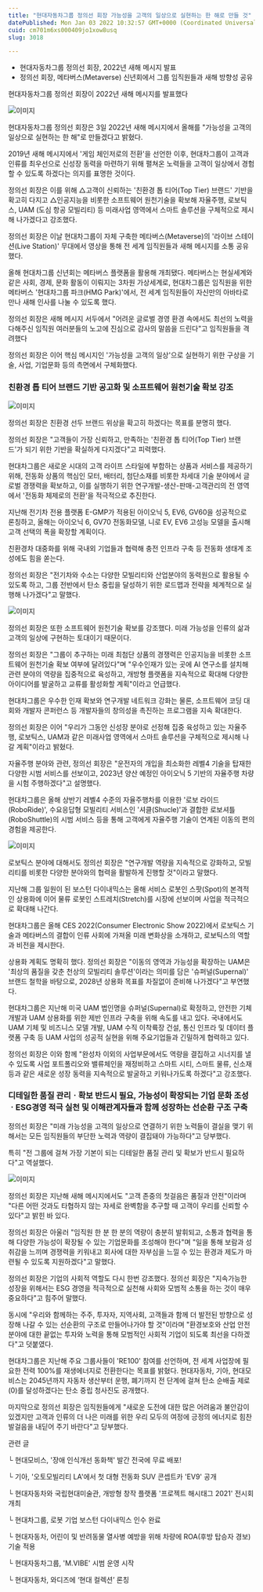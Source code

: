```yaml
---
title: "현대자동차그룹 정의선 회장 가능성을 고객의 일상으로 실현하는 한 해로 만들 것"
datePublished: Mon Jan 03 2022 10:32:57 GMT+0000 (Coordinated Universal Time)
cuid: cm701m6xs000409jo1xow8usq
slug: 3018

---
```



- 현대자동차그룹 정의선 회장, 2022년 새해 메시지 발표
- 정의선 회장, 메타버스(Metaverse) 신년회에서 그룹 임직원들과 새해 방향성 공유

현대자동차그룹 정의선 회장이 2022년 새해 메시지를 발표했다

![이미지](https://cdn.hashnode.com/res/hashnode/image/upload/v1739251793486/2d8694c8-78c8-4278-984f-665bee2e9eb8.jpeg)

현대자동차그룹 정의선 회장은 3일 2022년 새해 메시지에서 올해를 "가능성을 고객의 일상으로 실현하는 한 해"로 만들겠다고 밝혔다.

2019년 새해 메시지에서 '게임 체인저로의 전환'을 선언한 이후, 현대차그룹이 고객과 인류를 최우선으로 신성장 동력을 마련하기 위해 펼쳐온 노력들을 고객이 일상에서 경험할 수 있도록 하겠다는 의지를 표명한 것이다.

정의선 회장은 이를 위해 △고객이 신뢰하는 '친환경 톱 티어(Top Tier) 브랜드' 기반을 확고히 다지고 △인공지능을 비롯한 소프트웨어 원천기술을 확보해 자율주행, 로보틱스, UAM (도심 항공 모빌리티) 등 미래사업 영역에서 스마트 솔루션을 구체적으로 제시해 나가겠다고 강조했다.

정의선 회장은 이날 현대차그룹이 자체 구축한 메타버스(Metaverse)의 '라이브 스테이션(Live Station)' 무대에서 영상을 통해 전 세계 임직원들과 새해 메시지를 소통 공유했다.

올해 현대차그룹 신년회는 메타버스 플랫폼을 활용해 개최됐다. 메타버스는 현실세계와 같은 사회, 경제, 문화 활동이 이뤄지는 3차원 가상세계로, 현대차그룹은 임직원을 위한 메타버스 '현대차그룹 파크(HMG Park)'에서, 전 세계 임직원들이 자신만의 아바타로 만나 새해 인사를 나눌 수 있도록 했다.

정의선 회장은 새해 메시지 서두에서 "어려운 글로벌 경영 환경 속에서도 최선의 노력을 다해주신 임직원 여러분들의 노고에 진심으로 감사의 말씀을 드린다"고 임직원들을 격려했다

정의선 회장은 이어 핵심 메시지인 '가능성을 고객의 일상'으로 실현하기 위한 구상을 기술, 사업, 기업문화 등의 측면에서 구체화했다.

### 친환경 톱 티어 브랜드 기반 공고화 및 소프트웨어 원천기술 확보 강조

![이미지](https://cdn.hashnode.com/res/hashnode/image/upload/v1739251794804/9a66a649-4b6c-4f84-8937-30f532e924dc.jpeg)

정의선 회장은 친환경 선두 브랜드 위상을 확고히 하겠다는 목표를 분명히 했다.

정의선 회장은 "고객들이 가장 신뢰하고, 만족하는 '친환경 톱 티어(Top Tier) 브랜드'가 되기 위한 기반을 확실하게 다지겠다"고 피력했다.

현대차그룹은 새로운 시대의 고객 라이프 스타일에 부합하는 상품과 서비스를 제공하기 위해, 전동화 상품의 핵심인 모터, 배터리, 첨단소재를 비롯한 차세대 기술 분야에서 글로벌 경쟁력을 확보하고, 이를 실행하기 위한 연구개발-생산-판매-고객관리의 전 영역에서 '전동화 체제로의 전환'을 적극적으로 추진한다.

지난해 전기차 전용 플랫폼 E-GMP가 적용된 아이오닉 5, EV6, GV60을 성공적으로 론칭하고, 올해는 아이오닉 6, GV70 전동화모델, 니로 EV, EV6 고성능 모델을 출시해 고객 선택의 폭을 확장할 계획이다.

친환경차 대중화를 위해 국내외 기업들과 협력해 충전 인프라 구축 등 전동화 생태계 조성에도 힘을 쏟는다.

정의선 회장은 "전기차와 수소는 다양한 모빌리티와 산업분야의 동력원으로 활용될 수 있도록 하고, 그룹 전반에서 탄소 중립을 달성하기 위한 로드맵과 전략을 체계적으로 실행해 나가겠다"고 말했다.

![이미지](https://cdn.hashnode.com/res/hashnode/image/upload/v1739251796394/0814a61f-5b28-43c1-8845-7e97e404da67.jpeg)

정의선 회장은 또한 소프트웨어 원천기술 확보를 강조했다. 미래 가능성을 인류의 삶과 고객의 일상에 구현하는 토대이기 때문이다.

정의선 회장은 "그룹이 추구하는 미래 최첨단 상품의 경쟁력은 인공지능을 비롯한 소프트웨어 원천기술 확보 여부에 달려있다"며 "우수인재가 있는 곳에 AI 연구소를 설치해 관련 분야의 역량을 집중적으로 육성하고, 개방형 플랫폼을 지속적으로 확대해 다양한 아이디어를 발굴하고 교류를 활성화할 계획"이라고 언급했다.

현대차그룹은 우수한 인재 확보와 연구개발 네트워크 강화는 물론, 소프트웨어 코딩 대회와 개발자 콘퍼런스 등 개발자들의 창의성을 촉진하는 프로그램을 지속 확대한다.

정의선 회장은 이어 "우리가 그동안 신성장 분야로 선정해 집중 육성하고 있는 자율주행, 로보틱스, UAM과 같은 미래사업 영역에서 스마트 솔루션을 구체적으로 제시해 나갈 계획"이라고 밝혔다.

자율주행 분야와 관련, 정의선 회장은 "운전자의 개입을 최소화한 레벨4 기술을 탑재한 다양한 시범 서비스를 선보이고, 2023년 양산 예정인 아이오닉 5 기반의 자율주행 차량을 시험 주행하겠다"고 설명했다.

현대차그룹은 올해 상반기 레벨4 수준의 자율주행차를 이용한 '로보 라이드(RoboRide)', 수요응답형 모빌리티 서비스인 '셔클(Shucle)'과 결합한 로보셔틀(RoboShuttle)의 시범 서비스 등을 통해 고객에게 자율주행 기술이 연계된 이동의 편의 경험을 제공한다.

![이미지](https://cdn.hashnode.com/res/hashnode/image/upload/v1739251798680/ff24b1e4-9baa-4322-bcde-3a5b3a595def.jpeg)

로보틱스 분야에 대해서도 정의선 회장은 "연구개발 역량을 지속적으로 강화하고, 모빌리티를 비롯한 다양한 분야와의 협력을 활발하게 진행할 것"이라고 말했다.

지난해 그룹 일원이 된 보스턴 다이내믹스는 올해 서비스 로봇인 스팟(Spot)의 본격적인 상용화에 이어 물류 로봇인 스트레치(Stretch)를 시장에 선보이며 사업을 적극적으로 확대해 나간다.

현대차그룹은 올해 CES 2022(Consumer Electronic Show 2022)에서 로보틱스 기술과 메타버스의 결합이 인류 사회에 가져올 미래 변화상을 소개하고, 로보틱스의 역할과 비전을 제시한다.

상용화 계획도 명확히 했다. 정의선 회장은 "이동의 영역과 가능성을 확장하는 UAM은 '최상의 품질을 갖춘 천상의 모빌리티 솔루션'이라는 의미를 담은 '슈퍼널(Supernal)' 브랜드 철학을 바탕으로, 2028년 상용화 목표를 차질없이 준비해 나가겠다"고 부연했다.

현대차그룹은 지난해 미국 UAM 법인명을 슈퍼널(Supernal)로 확정하고, 안전한 기체 개발과 UAM 상용화를 위한 제반 인프라 구축을 위해 속도를 내고 있다. 국내에서도 UAM 기체 및 비즈니스 모델 개발, UAM 수직 이착륙장 건설, 통신 인프라 및 데이터 플랫폼 구축 등 UAM 사업의 성공적 실현을 위해 주요기업들과 긴밀하게 협력하고 있다.

정의선 회장은 이와 함께 "완성차 이외의 사업부문에서도 역량을 결집하고 시너지를 낼 수 있도록 사업 포트폴리오와 밸류체인을 재정비하고 스마트 시티, 스마트 물류, 신소재 등과 같은 새로운 성장 동력을 지속적으로 발굴하고 키워나가도록 하겠다"고 강조했다.

### 디테일한 품질 관리ㆍ확보 반드시 필요, 가능성이 확장되는 기업 문화 조성ㆍESG경영 적극 실천 및 이해관계자들과 함께 성장하는 선순환 구조 구축

정의선 회장은 "미래 가능성을 고객의 일상으로 연결하기 위한 노력들이 결실을 맺기 위해서는 모든 임직원들의 부단한 노력과 역량이 결집돼야 가능하다"고 당부했다.

특히 "전 그룹에 걸쳐 가장 기본이 되는 디테일한 품질 관리 및 확보가 반드시 필요하다"고 역설했다.

![이미지](https://cdn.hashnode.com/res/hashnode/image/upload/v1739251800430/ab489e62-2790-45bd-9a10-7ed1b60c59de.jpeg)

정의선 회장은 지난해 새해 메시지에서도 "고객 존중의 첫걸음은 품질과 안전"이라며 "다른 어떤 것과도 타협하지 않는 자세로 완벽함을 추구할 때 고객이 우리를 신뢰할 수 있다"고 밝힌 바 있다.

정의선 회장은 아울러 "임직원 한 분 한 분의 역량이 충분히 발휘되고, 소통과 협력을 통해 다양한 가능성이 확장될 수 있는 기업문화를 조성해야 한다"며 "일을 통해 보람과 성취감을 느끼며 경쟁력을 키워내고 회사에 대한 자부심을 느낄 수 있는 환경과 제도가 마련될 수 있도록 지원하겠다"고 말했다.

정의선 회장은 기업의 사회적 역할도 다시 한번 강조했다. 정의선 회장은 "지속가능한 성장을 위해서는 ESG 경영을 적극적으로 실천해 사회와 모범적 소통을 하는 것이 매우 중요하다"고 힘주어 말했다.

동시에 "우리와 함께하는 주주, 투자자, 지역사회, 고객들과 함께 더 발전된 방향으로 성장해 나갈 수 있는 선순환의 구조로 만들어나가야 할 것"이라며 "환경보호와 산업 안전 분야에 대한 끝없는 투자와 노력을 통해 모범적인 사회적 기업이 되도록 최선을 다하겠다"고 덧붙였다.

현대차그룹은 지난해 주요 그룹사들이 'RE100' 참여를 선언하며, 전 세계 사업장에 필요한 전력 100%를 재생에너지로 전환한다는 목표를 밝혔다. 현대자동차, 기아, 현대모비스는 2045년까지 자동차 생산부터 운행, 폐기까지 전 단계에 걸쳐 탄소 순배출 제로(0)를 달성하겠다는 탄소 중립 청사진도 공개했다.

마지막으로 정의선 회장은 임직원들에게 "새로운 도전에 대한 많은 어려움과 불안감이 있겠지만 고객과 인류의 더 나은 미래를 위한 우리 모두의 여정에 긍정의 에너지로 힘찬 발걸음을 내딛어 주기 바란다"고 당부했다.

관련 글

└ 현대모비스, '장애 인식개선 동화책' 발간 전국에 무료 배포!

└ 기아, '오토모빌리티 LA'에서 첫 대형 전동화 SUV 콘셉트카 'EV9' 공개

└ 현대자동차와 국립현대미술관, 개방형 창작 플랫폼 '프로젝트 해시태그 2021' 전시회 개최

└ 현대차그룹, 로봇 기업 보스턴 다이내믹스 인수 완료

└ 현대자동차, 어린이 및 반려동물 열사병 예방을 위해 차량에 ROA(후방 탑승자 경보) 기술 적용

└ 현대자동차그룹, 'M.VIBE' 시범 운영 시작

└ 현대자동차, 와디즈에 ‘현대 컬렉션’ 론칭